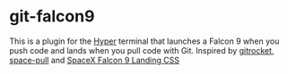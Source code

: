 # git-falcon9
This is a plugin for the [Hyper](https://hyper.is/) terminal that launches a Falcon 9 when you push code and lands when you pull code with Git.
Inspired by [gitrocket](https://github.com/bomanimc/gitrocket), [space-pull](https://github.com/lukaszromerowicz/space-pull) and [SpaceX Falcon 9 Landing CSS](https://codepen.io/simoberny/pen/PEJxPQ)
